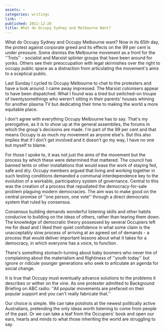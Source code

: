```yaml
---
assets: ~
categories: writings
link: ''
published: 2011-12-20
title: What do Occupy Sydney and Melbourne Want?
---
```

What do Occupy Sydney and Occupy Melbourne want? Now in its 65th day, the protest against corporate greed and its effects on the 99 per cent is under pressure.
Some dismiss the Melbourne movement as a front for the ''Trots'' - socialist and Marxist splinter groups that have been around for yonks. Others see their preoccupation with legal skirmishes over the right to occupy public space as a distraction from articulating the movement's aims to a sceptical public.

Last Sunday I cycled to Occupy Melbourne to chat to the protesters and have a look around. I came away impressed. The Marxist colonisers appear to have been dispatched. What I found was a tired but switched-on troupe of twentysomethings who weren't sitting in their parents' houses whining for another plasma TV but dedicating their time to making the world a more equitable place.

I don't agree with everything Occupy Melbourne has to say. That's my prerogative, as it is to show up at the general assemblies, the forums in which the group's decisions are made. I'm part of the 99 per cent and that means Occupy is as much my movement as anyone else's. But this also implies that if I don't get involved and it doesn't go my way, I have no one but myself to blame.

For those I spoke to, it was not just the aims of the movement but the process by which these were determined that mattered. The council has banned tents or other installations that would ease the work of staying fed, safe and dry. Occupy members argued that living and working together in such testing conditions demanded a communal interdependence key to the evolution of a workable, participatory system of governance. Central to this was the creation of a process that repudiated the democracy-for-sale problem plaguing modern democracies. The aim was to make good on the central promise of ''one person, one vote'' through a direct democratic system that ruled by consensus.

Consensus building demands wonderful listening skills and other habits conducive to building on the ideas of others, rather than tearing them down. The knowledge of democratic theory possessed by several Occupiers left me for dead and I liked their quiet confidence in what some claim is the unacceptably slow process of arriving at an agreed set of demands - a process that would deliver important lessons about what it takes for a democracy, in which everyone has a voice, to function.

There's something stomach-turning about baby boomers who never tire of complaining about the materialism and flightiness of ''youth today'' but ignore or ridicule younger generations who seek to articulate an agenda for social change.

It is true that Occupy must eventually advance solutions to the problems it describes or wither on the vine. As one protester admitted to Background Briefing on ABC radio: ''All popular movements are prefaced on their popular support and you can't really fabricate that.''

Our choice is simple. We can take potshots at the newest politically active Australians, pretending the only ideas worth listening to come from people of the past. Or we can take a leaf from the Occupiers' book and open our ears, hearts and minds to what those inheriting the world are struggling to say.